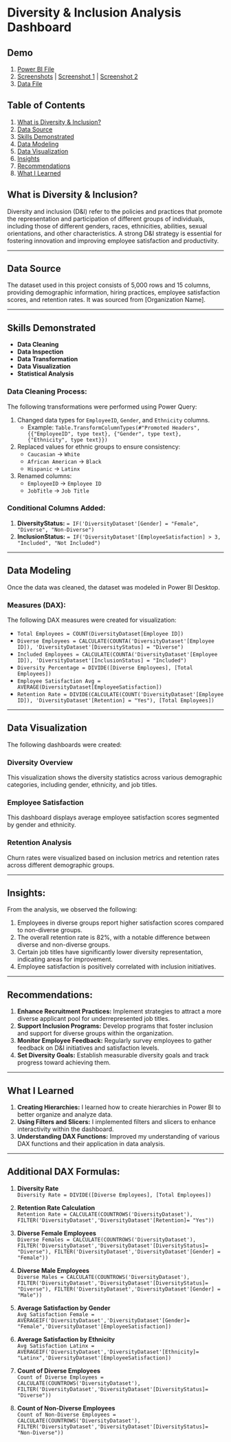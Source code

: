 # Diversity & Inclusion Analysis Dashboard

## Demo
1. [Power BI File](https://github.com/ksharma1908/pwc-virutal-internship/blob/main/Task3_Diversity_and_Inclusion/Task3_Diversity_and_Inclusion.pbix)
2. [Screenshots](https://github.com/ksharma1908/pwc-virutal-internship/tree/main/Task3_Diversity_and_Inclusion/Screenshots) | [Screenshot 1](https://github.com/ksharma1908/pwc-virutal-internship/blob/main/Task3_Diversity_and_Inclusion/Screenshots/screenshot_1.JPG) | [Screenshot 2](https://github.com/ksharma1908/pwc-virutal-internship/blob/main/Task3_Diversity_and_Inclusion/Screenshots/screenshot_2.JPG)
3. [Data File](https://github.com/ksharma1908/pwc-virutal-internship/blob/main/Task3_Diversity_and_Inclusion/Task3_Diversity_and_Inclusion.xlsx)

## Table of Contents
1. [What is Diversity & Inclusion?](#what-is-diversity-and-inclusion)
2. [Data Source](#data-source)
3. [Skills Demonstrated](#skills-demonstrated)
4. [Data Modeling](#data-modeling)
5. [Data Visualization](#data-visualization)
6. [Insights](#insights)
7. [Recommendations](#recommendations)
8. [What I Learned](#what-i-learned)

## What is Diversity & Inclusion?
Diversity and inclusion (D&I) refer to the policies and practices that promote the representation and participation of different groups of individuals, including those of different genders, races, ethnicities, abilities, sexual orientations, and other characteristics. A strong D&I strategy is essential for fostering innovation and improving employee satisfaction and productivity.

---

## Data Source
The dataset used in this project consists of 5,000 rows and 15 columns, providing demographic information, hiring practices, employee satisfaction scores, and retention rates. It was sourced from [Organization Name].

---

## Skills Demonstrated
- **Data Cleaning**
- **Data Inspection**
- **Data Transformation**
- **Data Visualization**
- **Statistical Analysis**

### Data Cleaning Process:
The following transformations were performed using Power Query:

1. Changed data types for `EmployeeID`, `Gender`, and `Ethnicity` columns.
    - Example: `Table.TransformColumnTypes(#"Promoted Headers",{{"EmployeeID", type text}, {"Gender", type text}, {"Ethnicity", type text}})`
2. Replaced values for ethnic groups to ensure consistency:
    - `Caucasian` → `White`
    - `African American` → `Black`
    - `Hispanic` → `Latinx`
3. Renamed columns:
    - `EmployeeID` → `Employee ID`
    - `JobTitle` → `Job Title`

### Conditional Columns Added:
1. **DiversityStatus:** `= IF('DiversityDataset'[Gender] = "Female", "Diverse", "Non-Diverse")`
2. **InclusionStatus:** `= IF('DiversityDataset'[EmployeeSatisfaction] > 3, "Included", "Not Included")`

---

## Data Modeling
Once the data was cleaned, the dataset was modeled in Power BI Desktop.

### Measures (DAX):
The following DAX measures were created for visualization:

- `Total Employees = COUNT(DiversityDataset[Employee ID])`
- `Diverse Employees = CALCULATE(COUNTA('DiversityDataset'[Employee ID]), 'DiversityDataset'[DiversityStatus] = "Diverse")`
- `Included Employees = CALCULATE(COUNTA('DiversityDataset'[Employee ID]), 'DiversityDataset'[InclusionStatus] = "Included")`
- `Diversity Percentage = DIVIDE([Diverse Employees], [Total Employees])`
- `Employee Satisfaction Avg = AVERAGE(DiversityDataset[EmployeeSatisfaction])`
- `Retention Rate = DIVIDE(CALCULATE(COUNT('DiversityDataset'[Employee ID]), 'DiversityDataset'[Retention] = "Yes"), [Total Employees])`

---

## Data Visualization
The following dashboards were created:

### Diversity Overview
This visualization shows the diversity statistics across various demographic categories, including gender, ethnicity, and job titles.

### Employee Satisfaction
This dashboard displays average employee satisfaction scores segmented by gender and ethnicity.

### Retention Analysis
Churn rates were visualized based on inclusion metrics and retention rates across different demographic groups.

---

## Insights:
From the analysis, we observed the following:

1. Employees in diverse groups report higher satisfaction scores compared to non-diverse groups.
2. The overall retention rate is 82%, with a notable difference between diverse and non-diverse groups.
3. Certain job titles have significantly lower diversity representation, indicating areas for improvement.
4. Employee satisfaction is positively correlated with inclusion initiatives.

---

## Recommendations:
1. **Enhance Recruitment Practices:** Implement strategies to attract a more diverse applicant pool for underrepresented job titles.
2. **Support Inclusion Programs:** Develop programs that foster inclusion and support for diverse groups within the organization.
3. **Monitor Employee Feedback:** Regularly survey employees to gather feedback on D&I initiatives and satisfaction levels.
4. **Set Diversity Goals:** Establish measurable diversity goals and track progress toward achieving them.

---

## What I Learned
1. **Creating Hierarchies:** I learned how to create hierarchies in Power BI to better organize and analyze data.
2. **Using Filters and Slicers:** I implemented filters and slicers to enhance interactivity within the dashboard.
3. **Understanding DAX Functions:** Improved my understanding of various DAX functions and their application in data analysis.

---

## Additional DAX Formulas:

1. **Diversity Rate**  
   `Diversity Rate = DIVIDE([Diverse Employees], [Total Employees])`

2. **Retention Rate Calculation**  
   `Retention Rate = CALCULATE(COUNTROWS('DiversityDataset'), FILTER('DiversityDataset','DiversityDataset'[Retention]= "Yes"))`

3. **Diverse Female Employees**  
   `Diverse Females = CALCULATE(COUNTROWS('DiversityDataset'), FILTER('DiversityDataset','DiversityDataset'[DiversityStatus]= "Diverse"), FILTER('DiversityDataset','DiversityDataset'[Gender] = "Female"))`

4. **Diverse Male Employees**  
   `Diverse Males = CALCULATE(COUNTROWS('DiversityDataset'), FILTER('DiversityDataset','DiversityDataset'[DiversityStatus]= "Diverse"), FILTER('DiversityDataset','DiversityDataset'[Gender] = "Male"))`

5. **Average Satisfaction by Gender**  
   `Avg Satisfaction Female = AVERAGEIF('DiversityDataset','DiversityDataset'[Gender]= "Female",'DiversityDataset'[EmployeeSatisfaction])`

6. **Average Satisfaction by Ethnicity**  
   `Avg Satisfaction Latinx = AVERAGEIF('DiversityDataset','DiversityDataset'[Ethnicity]= "Latinx",'DiversityDataset'[EmployeeSatisfaction])`

7. **Count of Diverse Employees**  
   `Count of Diverse Employees = CALCULATE(COUNTROWS('DiversityDataset'), FILTER('DiversityDataset','DiversityDataset'[DiversityStatus]= "Diverse"))`

8. **Count of Non-Diverse Employees**  
   `Count of Non-Diverse Employees = CALCULATE(COUNTROWS('DiversityDataset'), FILTER('DiversityDataset','DiversityDataset'[DiversityStatus]= "Non-Diverse"))`
